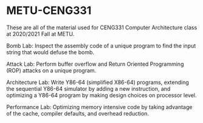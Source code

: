# METU-CENG331

These are all of the material used for CENG331 Computer Architecture class at 2020/2021 Fall at METU.

Bomb Lab: Inspect the assembly code of a unique program to find the input string that would defuse the bomb.

Attack Lab: Perform buffer overflow and Return Oriented Programming (ROP) attacks on a unique program. 

Architecture Lab: Write Y86-64 (simplified X86-64) programs, extending the sequential Y86-64 simulator by adding a new instruction, and optimizing a Y86-64 program by making design choices on processor level.

Performance Lab: Optimizing memory intensive code by taking advantage of the cache, compiler defaults, and overhead reduction.
